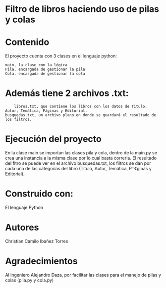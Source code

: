# Filtro de libros haciendo uso de pilas y colas

# Contenido
El proyecto cuenta con 3 clases en el lenguaje python:

	main, la clase con la lógica
	Pila, encargada de gestionar la pila
	Cola, encargada de gestionar la cola
	
# Además tiene 2 archivos .txt:
        libros.txt, que contiene los libros con los datos de Titulo, Autor, Temática, Páginas y Editorial.
	busquedas.txt, un archivo plano en donde se guardará el resultado de los filtros.
	
# Ejecución del proyecto
En la clase main se importan las clases pila y cola, dentro de la main.py se crea una instancia a la misma clase por lo cual basta correrla.
El resultado del fltro se puede ver en el archivo busquedas.txt, los filtros se dan por cada una de las categorías del libro (Titulo, Autor, Temática, P¨¢ginas y Editorial).

# Construido con:
El lenguaje Python

# Autores 
Christian Camilo Ibañez Torres

# Agradecimientos
Al ingeniero Alejandro Daza, por facilitar las clases para el manejo de pilas y colas (pila.py y cola.py)
